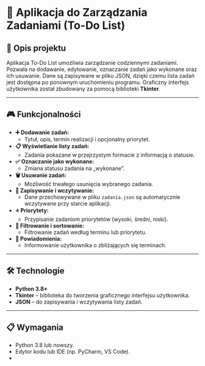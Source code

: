 # 📝 Aplikacja do Zarządzania Zadaniami (To-Do List)

## **📜 Opis projektu**
Aplikacja To-Do List umożliwia zarządzanie codziennymi zadaniami. Pozwala na dodawanie, edytowanie, oznaczanie zadań jako wykonane oraz ich usuwanie. Dane są zapisywane w pliku JSON, dzięki czemu lista zadań jest dostępna po ponownym uruchomieniu programu. Graficzny interfejs użytkownika został zbudowany za pomocą biblioteki **Tkinter**.

---

## **🎮 Funkcjonalności**
- **➕ Dodawanie zadań:**
  - Tytuł, opis, termin realizacji i opcjonalny priorytet.
- **📋 Wyświetlanie listy zadań:**
  - Zadania pokazane w przejrzystym formacie z informacją o statusie.
- **✅ Oznaczanie jako wykonane:**
  - Zmiana statusu zadania na „wykonane”.
- **🗑️ Usuwanie zadań:**
  - Możliwość trwałego usunięcia wybranego zadania.
- **💾 Zapisywanie i wczytywanie:**
  - Dane przechowywane w pliku `zadania.json` są automatycznie wczytywane przy starcie aplikacji.
- **⭐ Priorytety:**
  - Przypisanie zadaniom priorytetów (wysoki, średni, niski).
- **🔎 Filtrowanie i sortowanie:**
  - Filtrowanie zadań według terminu lub priorytetu.
- **🔔 Powiadomienia:**
  - Informowanie użytkownika o zbliżających się terminach.

---

## **🛠️ Technologie**
- **Python 3.8+**
- **Tkinter** – biblioteka do tworzenia graficznego interfejsu użytkownika.
- **JSON** – do zapisywania i wczytywania listy zadań.

---

## **📋 Wymagania**
- Python 3.8 lub nowszy.
- Edytor kodu lub IDE (np. PyCharm, VS Code).
-
